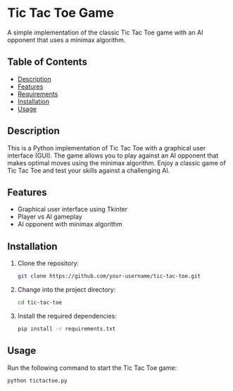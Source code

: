 # Tic Tac Toe Game

A simple implementation of the classic Tic Tac Toe game with an AI opponent that uses a minimax algorithm.

## Table of Contents

- [Description](#description)
- [Features](#features)
- [Requirements](#requirements)
- [Installation](#installation)
- [Usage](#usage)

## Description

This is a Python implementation of Tic Tac Toe with a graphical user interface (GUI). The game allows you to play against an AI opponent that makes optimal moves using the minimax algorithm. Enjoy a classic game of Tic Tac Toe and test your skills against a challenging AI.

## Features

- Graphical user interface using Tkinter
- Player vs AI gameplay
- AI opponent with minimax algorithm

## Installation

1. Clone the repository:

    ```bash
    git clone https://github.com/your-username/tic-tac-toe.git
    ```

2. Change into the project directory:

    ```bash
    cd tic-tac-toe
    ```

3. Install the required dependencies:

    ```bash
    pip install -r requirements.txt
    ```

## Usage

Run the following command to start the Tic Tac Toe game:

```bash
python tictactoe.py
